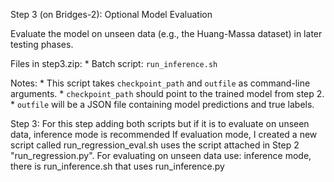 Step 3 (on Bridges-2): Optional Model Evaluation

Evaluate the model on unseen data (e.g., the Huang-Massa dataset) in later testing phases.

Files in step3.zip:
    * Batch script: `run_inference.sh`

Notes:
    * This script takes `checkpoint_path` and `outfile` as command-line arguments.
    * `checkpoint_path` should point to the trained model from step 2.
    * `outfile` will be a JSON file containing model predictions and true labels.

Step 3: For this step adding both scripts but if it is to evaluate on unseen data, inference mode is recommended
If evaluation mode, I created a new script called run_regression_eval.sh uses the script attached in Step 2 "run_regression.py".
For evaluating on unseen data use: inference mode, there is run_inference.sh that uses run_inference.py